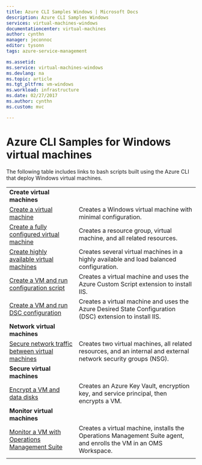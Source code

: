 ```yaml
---
title: Azure CLI Samples Windows | Microsoft Docs
description: Azure CLI Samples Windows
services: virtual-machines-windows
documentationcenter: virtual-machines
author: cynthn
manager: jeconnoc
editor: tysonn
tags: azure-service-management

ms.assetid:
ms.service: virtual-machines-windows
ms.devlang: na
ms.topic: article
ms.tgt_pltfrm: vm-windows
ms.workload: infrastructure
ms.date: 02/27/2017
ms.author: cynthn
ms.custom: mvc

---
```

# Azure CLI Samples for Windows virtual machines

The following table includes links to bash scripts built using the Azure CLI that deploy Windows virtual machines.

| | |
|---|---|
|**Create virtual machines**||
| [Create a virtual machine](./../scripts/virtual-machines-windows-cli-sample-create-vm-quick-create.md?toc=%2fcli%2fazure%2ftoc.json) | Creates a Windows virtual machine with minimal configuration. |
| [Create a fully configured virtual machine](./../scripts/virtual-machines-windows-cli-sample-create-vm.md?toc=%2fcli%2fazure%2ftoc.json) | Creates a resource group, virtual machine, and all related resources.|
| [Create highly available virtual machines](./../scripts/virtual-machines-windows-cli-sample-nlb.md?toc=%2fcli%2fazure%2ftoc.json) | Creates several virtual machines in a highly available and load balanced configuration. |
| [Create a VM and run configuration script](./../scripts/virtual-machines-windows-cli-sample-create-vm-iis.md?toc=%2fcli%2fazure%2ftoc.json) | Creates a virtual machine and uses the Azure Custom Script extension to install IIS. |
| [Create a VM and run DSC configuration](./../scripts/virtual-machines-windows-cli-sample-create-iis-using-dsc.md?toc=%2fcli%2fazure%2ftoc.json) | Creates a virtual machine and uses the Azure Desired State Configuration (DSC) extension to install IIS. |
|**Network virtual machines**||
| [Secure network traffic between virtual machines](./../scripts/virtual-machines-windows-cli-sample-create-vm-nsg.md?toc=%2fcli%2fazure%2ftoc.json) | Creates two virtual machines, all related resources, and an internal and external network security groups (NSG). |
|**Secure virtual machines**||
| [Encrypt a VM and data disks](./../scripts/virtual-machines-windows-cli-sample-encrypt-vm.md?toc=%2fcli%2fazure%2ftoc.json) | Creates an Azure Key Vault, encryption key, and service principal, then encrypts a VM. |
|**Monitor virtual machines**||
| [Monitor a VM with Operations Management Suite](./../scripts/virtual-machines-windows-cli-sample-create-vm-oms.md?toc=%2fcli%2fazure%2ftoc.json) | Creates a virtual machine, installs the Operations Management Suite agent, and enrolls the VM in an OMS Workspace.  |
| | |
